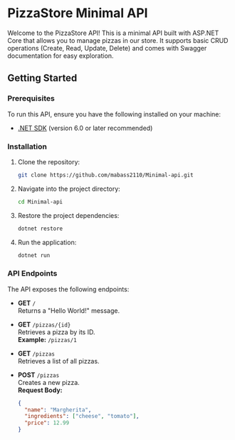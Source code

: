 # PizzaStore  Minimal API

Welcome to the PizzaStore API! This is a minimal API built with ASP.NET Core that allows you to manage pizzas in our store. It supports basic CRUD operations (Create, Read, Update, Delete) and comes with Swagger documentation for easy exploration.

## Getting Started

### Prerequisites

To run this API, ensure you have the following installed on your machine:

- [.NET SDK](https://dotnet.microsoft.com/download) (version 6.0 or later recommended)

### Installation

1. Clone the repository:

    ```bash
    git clone https://github.com/mabass2110/Minimal-api.git
    ```

2. Navigate into the project directory:

    ```bash
    cd Minimal-api
    ```

3. Restore the project dependencies:

    ```bash
    dotnet restore
    ```

4. Run the application:

    ```bash
    dotnet run
    ```

### API Endpoints

The API exposes the following endpoints:

- **GET** `/`  
  Returns a "Hello World!" message.

- **GET** `/pizzas/{id}`  
  Retrieves a pizza by its ID.  
  **Example:** `/pizzas/1`

- **GET** `/pizzas`  
  Retrieves a list of all pizzas.

- **POST** `/pizzas`  
  Creates a new pizza.  
  **Request Body:**
  ```json
  {
    "name": "Margherita",
    "ingredients": ["cheese", "tomato"],
    "price": 12.99
  }
